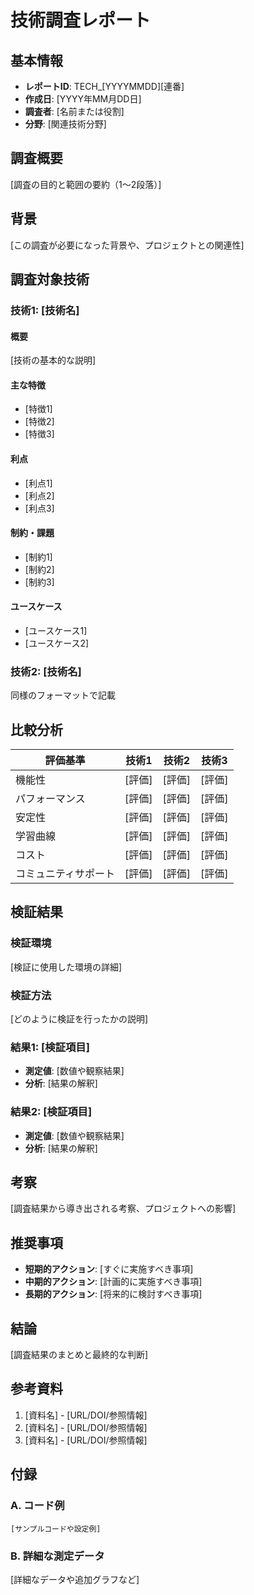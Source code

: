 # 技術調査レポート

## 基本情報

- **レポートID**: TECH_[YYYYMMDD][連番]
- **作成日**: [YYYY年MM月DD日]
- **調査者**: [名前または役割]
- **分野**: [関連技術分野]

## 調査概要

[調査の目的と範囲の要約（1〜2段落）]

## 背景

[この調査が必要になった背景や、プロジェクトとの関連性]

## 調査対象技術

### 技術1: [技術名]

#### 概要
[技術の基本的な説明]

#### 主な特徴
- [特徴1]
- [特徴2]
- [特徴3]

#### 利点
- [利点1]
- [利点2]
- [利点3]

#### 制約・課題
- [制約1]
- [制約2]
- [制約3]

#### ユースケース
- [ユースケース1]
- [ユースケース2]

### 技術2: [技術名]

同様のフォーマットで記載

## 比較分析

| 評価基準 | 技術1 | 技術2 | 技術3 |
|----------|-------|-------|-------|
| 機能性   | [評価] | [評価] | [評価] |
| パフォーマンス | [評価] | [評価] | [評価] |
| 安定性   | [評価] | [評価] | [評価] |
| 学習曲線 | [評価] | [評価] | [評価] |
| コスト   | [評価] | [評価] | [評価] |
| コミュニティサポート | [評価] | [評価] | [評価] |

## 検証結果

### 検証環境
[検証に使用した環境の詳細]

### 検証方法
[どのように検証を行ったかの説明]

### 結果1: [検証項目]
- **測定値**: [数値や観察結果]
- **分析**: [結果の解釈]

### 結果2: [検証項目]
- **測定値**: [数値や観察結果]
- **分析**: [結果の解釈]

## 考察

[調査結果から導き出される考察、プロジェクトへの影響]

## 推奨事項

- **短期的アクション**: [すぐに実施すべき事項]
- **中期的アクション**: [計画的に実施すべき事項]
- **長期的アクション**: [将来的に検討すべき事項]

## 結論

[調査結果のまとめと最終的な判断]

## 参考資料

1. [資料名] - [URL/DOI/参照情報]
2. [資料名] - [URL/DOI/参照情報]
3. [資料名] - [URL/DOI/参照情報]

## 付録

### A. コード例
```
[サンプルコードや設定例]
```

### B. 詳細な測定データ
[詳細なデータや追加グラフなど]
